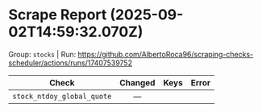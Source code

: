 # Scrape Report (2025-09-02T14:59:32.070Z)

Group: `stocks`  |  Run: https://github.com/AlbertoRoca96/scraping-checks-scheduler/actions/runs/17407539752

| Check | Changed | Keys | Error |
|---|:---:|:--|:--|
| `stock_ntdoy_global_quote` | — |  |  |
